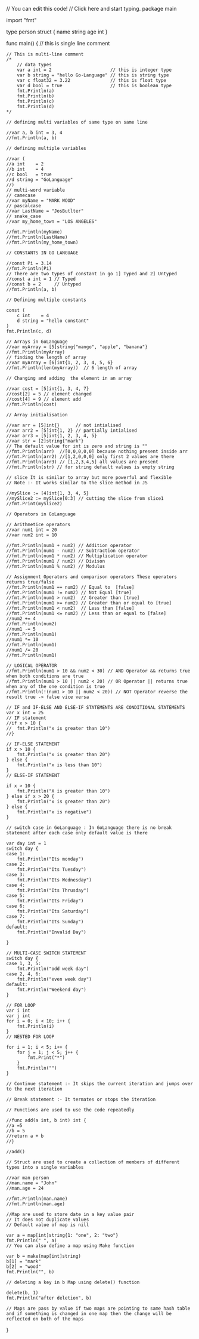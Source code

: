 // You can edit this code!
// Click here and start typing.
package main

import "fmt"

type person struct {
	name string
	age  int
}

func main() {
	// this is single line comment

	// This is multi-line comment
	/*
		// data types
		var a int = 2                      // this is integer type
		var b string = "hello Go-Language" // this is string type
		var c float32 = 3.22               // this is float type
		var d bool = true                  // this is boolean type
		fmt.Println(a)
		fmt.Println(b)
		fmt.Println(c)
		fmt.Println(d)
	*/

	// defining multi variables of same type on same line

	//var a, b int = 3, 4
	//fmt.Println(a, b)

	// defining multiple variables

	//var (
	//a int    = 2
	//b int    = 4
	//c bool   = true
	//d string = "GoLanguage"
	//)
	// multi-word variable
	// camecase
	//var myName = "MARK WOOD"
	// pascalcase
	//var LastName = "JosButlter"
	// snake_case
	//var my_home_town = "LOS ANGELES"

	//fmt.Println(myName)
	//fmt.Println(LastName)
	//fmt.Println(my_home_town)

	// CONSTANTS IN GO LANGUAGE

	//const Pi = 3.14
	//fmt.Println(Pi)
	// There are two types of constant in go 1] Typed and 2] Untyped
	//const a int = 1 // Typed
	//const b = 2     // Untyped
	//fmt.Println(a, b)

	// Defining multiple constants

	const (
		c int    = 4
		d string = "hello constant"
	)
	fmt.Println(c, d)

	// Arrays in GoLanguage
	//var myArray = [5]string{"mango", "apple", "banana"}
	//fmt.Println(myArray)
	// finding the length of array
	//var myArray = [6]int{1, 2, 3, 4, 5, 6}
	//fmt.Println(len(myArray))  // 6 length of array

	// Changing and adding  the element in an array

	//var cost = [5]int{1, 3, 4, 7}
	//cost[2] = 5 // element changed
	//cost[4] = 9 // element add
	//fmt.Println(cost)

	// Array initialisation

	//var arr = [5]int{}      // not intialised
	//var arr2 = [5]int{1, 2} // partially intialised
	//var arr3 = [5]int{1, 2, 3, 4, 5}
	//var str = [2]string{"mark"}
	// The default value for int is zero and string is ""
	//fmt.Println(arr)  //[0,0,0,0,0] because nothing present inside arr
	//fmt.Println(arr2) //[1,2,0,0,0] only first 2 values are there
	//fmt.Println(arr3) // [1,2,3,4,5] all values are present
	//fmt.Println(str) // for string default values is empty string

	// slice It is similar to array but more powerful and flexible
	// Note :- It works similar to the slice method in JS

	//mySlice := [4]int{1, 3, 4, 5}
	//mySlice2 := mySlice[0:3] // cutting the slice from slice1
	//fmt.Print(mySlice2)

	// Operators in GoLanguage

	// Arithmetice operators
	//var num1 int = 20
	//var num2 int = 10

	//fmt.Println(num1 + num2) // Addition operator
	//fmt.Println(num1 - num2) // Subtraction operator
	//fmt.Println(num1 * num2) // Multiplication operator
	//fmt.Println(num1 / num2) // Divison
	//fmt.Println(num1 % num2) // Modulus

	// Assignment Operators and comparison operators These operators returns true/false
	//fmt.Println(num1 == num2) // Equal to  [false]
	//fmt.Println(num1 != num2) // Not Equal [true]
	//fmt.Println(num1 > num2)  // Greater than [true]
	//fmt.Println(num1 >= num2) // Greater than or equal to [true]
	//fmt.Println(num1 < num2)  // Less than [false]
	//fmt.Println(num1 <= num2) // Less than or equal to [false]
	//num2 += 4
	//fmt.Println(num2)
	//num1 -= 5
	//fmt.Println(num1)
	//num1 *= 10
	//fmt.Println(num1)
	//num1 /= 20
	//fmt.Println(num1)

	// LOGICAL OPERATOR
	//fmt.Println(num1 > 10 && num2 < 30) // AND Operator && returns true when both conditions are true
	//fmt.Println(num1 > 10 || num2 < 20) // OR Operator || returns true when any of the one condition is true
	//fmt.Println(!(num1 > 10 || num2 < 20)) // NOT Operator reverse the result true -> false vice versa

	// IF and IF-ELSE AND ELSE-IF STATEMENTS ARE CONDITIONAL STATEMENTS
	var x int = 25
	// IF statement
	//if x > 10 {
	//	fmt.Println("x is greater than 10")
	//}

	// IF-ELSE STATEMENT
	if x > 10 {
		fmt.Println("x is greater than 20")
	} else {
		fmt.Println("x is less than 10")
	}
	// ELSE-IF STATEMENT

	if x > 10 {
		fmt.Println("X is greater than 10")
	} else if x > 20 {
		fmt.Println("x is greater than 20")
	} else {
		fmt.Println("x is negative")
	}

	// switch case in GoLanguage : In GoLanguage there is no break statement after each case only default value is there

	var day int = 1
	switch day {
	case 1:
		fmt.Println("Its monday")
	case 2:
		fmt.Println("Its Tuesday")
	case 3:
		fmt.Println("Its Wednesday")
	case 4:
		fmt.Println("Its Thrusday")
	case 5:
		fmt.Println("Its Friday")
	case 6:
		fmt.Println("Its Saturday")
	case 7:
		fmt.Println("Its Sunday")
	default:
		fmt.Println("Invalid Day")

	}

	// MULTI-CASE SWITCH STATEMENT
	switch day {
	case 1, 3, 5:
		fmt.Println("odd week day")
	case 2, 4, 6:
		fmt.Println("even week day")
	default:
		fmt.Println("Weekend day")
	}

	// FOR LOOP
	var i int
	var j int
	for i = 0; i < 10; i++ {
		fmt.Println(i)
	}
	// NESTED FOR LOOP

	for i = 1; i < 5; i++ {
		for j = 1; j < 5; j++ {
			fmt.Print("*")
		}
		fmt.Println("")
	}

	// Continue statement :- It skips the current iteration and jumps over to the next iteration

	// Break statement :- It termates or stops the iteration

	// Functions are used to use the code repeatedly

	//func add(a int, b int) int {
	//a =5
	//b = 5
	//return a + b
	//}

	//add()

	// Struct are used to create a collection of members of different types into a single variables

	//var man person
	//man.name = "John"
	//man.age = 24

	//fmt.Println(man.name)
	//fmt.Println(man.age)

	//Map are used to store date in a key value pair
	// It does not duplicate values
	// Default value of map is nill

	var a = map[int]string{1: "one", 2: "two"}
	fmt.Println(" ", a)
	// You can also define a map using Make function

	var b = make(map[int]string)
	b[1] = "mark"
	b[2] = "wood"
	fmt.Println("", b)

	// deleting a key in b Map using delete() function

	delete(b, 1)
	fmt.Println("after deletion", b)
	
	// Maps are pass by value if two maps are pointing to same hash table and if something is changed in one map then the change will be reflected on both of the maps
	
	
}
